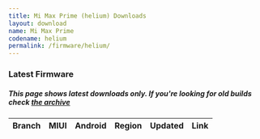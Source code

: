 ```yaml
---
title: Mi Max Prime (helium) Downloads
layout: download
name: Mi Max Prime
codename: helium
permalink: /firmware/helium/
---
```


### Latest Firmware
##### This page shows latest downloads only. If you're looking for old builds check [the archive](/archive/firmware/helium/)


<div class="table-responsive-md" id="table-wrapper">
<table id="firmware" class="compact table table-striped table-hover table-sm">
    <thead class="thead-dark">
        <tr>
            <th>Branch</th>
            <th>MIUI</th>
            <th>Android</th>
            <th>Region</th>
            <th>Updated</th>
            <th>Link</th>
        </tr>
    </thead>
    <script>loadFirmwareDownloads('helium', 'latest')</script>
</table>
</div>
